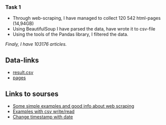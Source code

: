### Task 1

- Through web-scraping, I have managed to collect 120 542 html-pages (14,94GB)
- Using BeautifulSoup I have parsed the data, have wrote it to csv-file
- Using the tools of the Pandas library, I filtered the data.

<i>Finaly, I have 103176 articles.</i>

## Data-links
* [result.csv](https://drive.google.com/file/d/1D52ssiaeWtQVVt80D0y73du4c3V10Pt6/view?usp=sharing)
* [pages](https://drive.google.com/file/d/1H09LB8KE19Q2LjhA8TofdMGejxecgzjh/view?usp=sharing)

## Links to sourses
* [Some simple examples and good info about web scraping](https://medium.com/nuances-of-programming/%D1%80%D1%83%D0%BA%D0%BE%D0%B2%D0%BE%D0%B4%D1%81%D1%82%D0%B2%D0%BE-%D0%BF%D0%BE-%D0%B2%D1%8D%D0%B1-%D1%81%D0%BA%D1%80%D0%B5%D0%BF%D0%B8%D0%BD%D0%B3%D1%83-%D0%BD%D0%B0-python-%D0%BF%D1%80%D0%B8%D1%91%D0%BC%D1%8B-%D0%B8-%D1%85%D0%B8%D1%82%D1%80%D0%BE%D1%81%D1%82%D0%B8-71a24a678c92)
* [Examples with csv write/read](https://code.tutsplus.com/ru/tutorials/how-to-read-and-write-csv-files-in-python--cms-29907)
* [Change timestamp with date](https://www.programiz.com/python-programming/datetime/timestamp-datetime)
